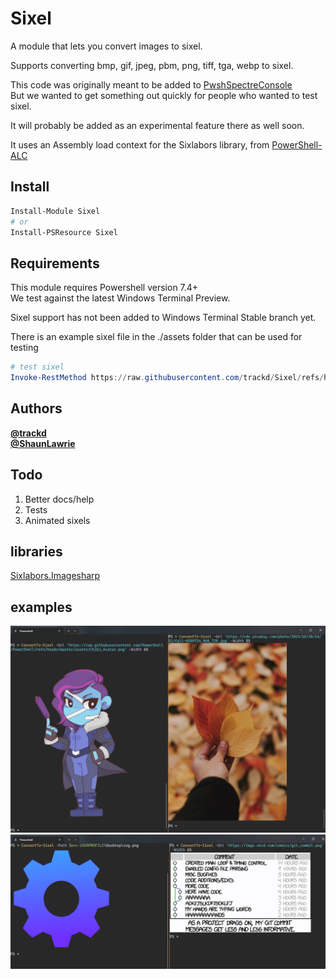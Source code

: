 ﻿# Sixel

A module that lets you convert images to sixel.  

Supports converting bmp, gif, jpeg, pbm, png, tiff, tga, webp to sixel.  

This code was originally meant to be added to [PwshSpectreConsole](https://github.com/ShaunLawrie/PwshSpectreConsole)  
But we wanted to get something out quickly for people who wanted to test sixel.  

It will probably be added as an experimental feature there as well soon.  

It uses an Assembly load context for the Sixlabors library, from [PowerShell-ALC](https://github.com/jborean93/PowerShell-ALC)  

## Install

```powershell
Install-Module Sixel
# or
Install-PSResource Sixel
```

## Requirements

This module requires Powershell version 7.4+  
We test against the latest Windows Terminal Preview.  

Sixel support has not been added to Windows Terminal Stable branch yet.  

There is an example sixel file in the ./assets folder that can be used for testing  

```powershell
# test sixel
Invoke-RestMethod https://raw.githubusercontent.com/trackd/Sixel/refs/heads/main/assets/chibi.six
```

## Authors

**[@trackd](https://github.com/trackd)**  
**[@ShaunLawrie](https://github.com/ShaunLawrie)**  

## Todo

1. Better docs/help
2. Tests
3. Animated sixels

## libraries

[Sixlabors.Imagesharp](https://github.com/SixLabors/ImageSharp)  

## examples

![Example](./assets/combo_example.png)  
![Example](./assets/cog_xkcd.png)  
